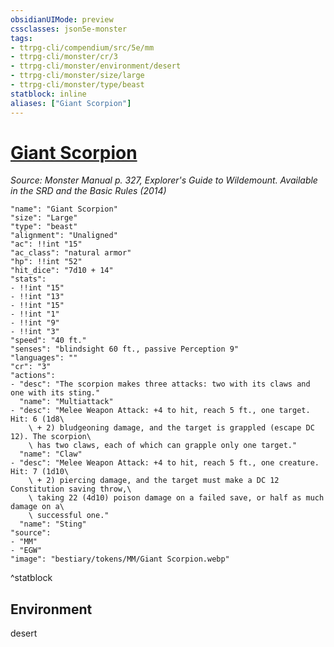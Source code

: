 ```yaml
---
obsidianUIMode: preview
cssclasses: json5e-monster
tags:
- ttrpg-cli/compendium/src/5e/mm
- ttrpg-cli/monster/cr/3
- ttrpg-cli/monster/environment/desert
- ttrpg-cli/monster/size/large
- ttrpg-cli/monster/type/beast
statblock: inline
aliases: ["Giant Scorpion"]
---
```

# [Giant Scorpion](3-Compendium\CLI\bestiary\beast/giant-scorpion.md)
*Source: Monster Manual p. 327, Explorer's Guide to Wildemount. Available in the <span title='Systems Reference Document (5.1)'>SRD</span> and the Basic Rules (2014)*  

```statblock
"name": "Giant Scorpion"
"size": "Large"
"type": "beast"
"alignment": "Unaligned"
"ac": !!int "15"
"ac_class": "natural armor"
"hp": !!int "52"
"hit_dice": "7d10 + 14"
"stats":
- !!int "15"
- !!int "13"
- !!int "15"
- !!int "1"
- !!int "9"
- !!int "3"
"speed": "40 ft."
"senses": "blindsight 60 ft., passive Perception 9"
"languages": ""
"cr": "3"
"actions":
- "desc": "The scorpion makes three attacks: two with its claws and one with its sting."
  "name": "Multiattack"
- "desc": "Melee Weapon Attack: +4 to hit, reach 5 ft., one target. Hit: 6 (1d8\
    \ + 2) bludgeoning damage, and the target is grappled (escape DC 12). The scorpion\
    \ has two claws, each of which can grapple only one target."
  "name": "Claw"
- "desc": "Melee Weapon Attack: +4 to hit, reach 5 ft., one creature. Hit: 7 (1d10\
    \ + 2) piercing damage, and the target must make a DC 12 Constitution saving throw,\
    \ taking 22 (4d10) poison damage on a failed save, or half as much damage on a\
    \ successful one."
  "name": "Sting"
"source":
- "MM"
- "EGW"
"image": "bestiary/tokens/MM/Giant Scorpion.webp"
```
^statblock

## Environment

desert